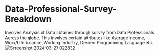 # Data-Professional-Survey-Breakdown
Involves Analysis of Data obtained through survey from Data Professionals Across the globe. This involves certain attributes like Average Income, Work/Life balance, Working Industry, Desired Programming Language etc.
![Screenshot 2024-03-27 022832](https://github.com/MIpaltan007/Data-Professional-Survey-Breakdown/assets/99739765/e121ae01-ca0b-4bca-8f35-3004106ef8b6)
